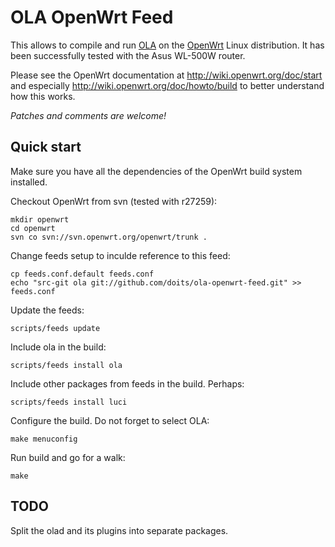 OLA OpenWrt Feed
================

This allows to compile and run [OLA](http://www.opendmx.net/index.php/Open_Lighting_Architecture)
on the [OpenWrt](https://openwrt.org/) Linux distribution. It has been successfully tested with the Asus WL-500W router.

Please see the OpenWrt documentation at http://wiki.openwrt.org/doc/start and especially http://wiki.openwrt.org/doc/howto/build to better understand how this works.

_Patches and comments are welcome!_

Quick start
-----------

Make sure you have all the dependencies of the OpenWrt build system installed.

Checkout OpenWrt from svn (tested with r27259):

    mkdir openwrt
    cd openwrt
    svn co svn://svn.openwrt.org/openwrt/trunk .

Change feeds setup to inculde reference to this feed:

    cp feeds.conf.default feeds.conf
    echo "src-git ola git://github.com/doits/ola-openwrt-feed.git" >> feeds.conf

Update the feeds:

    scripts/feeds update

Include ola in the build:

    scripts/feeds install ola

Include other packages from feeds in the build. Perhaps:

    scripts/feeds install luci

Configure the build. Do not forget to select OLA:

    make menuconfig

Run build and go for a walk:

    make

TODO
----

Split the olad and its plugins into separate packages.
